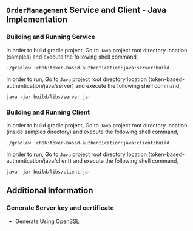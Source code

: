 ## ``OrderManagement`` Service and Client - Java Implementation

### Building and Running Service

In order to build gradle project, Go to ``Java`` project root directory location (samples) and execute
 the following shell command,
```
./gradlew :ch06:token-based-authentication:java:server:build
```

In order to run, Go to ``Java`` project root directory location (token-based-authentication/java/server) and execute the following
shell command,

```
java -jar build/libs/server.jar
```

### Building and Running Client

In order to build gradle project, Go to ``Java`` project root directory location (inside samples directory) and execute
 the following shell command,
```
./gradlew :ch06:token-based-authentication:java:client:build
```

In order to run, Go to ``Java`` project root directory location (token-based-authentication/java/client) and execute the following
shell command,

```
java -jar build/libs/client.jar
```

## Additional Information

### Generate Server key and certificate

* Generate Using [OpenSSL](../certs/README.md)